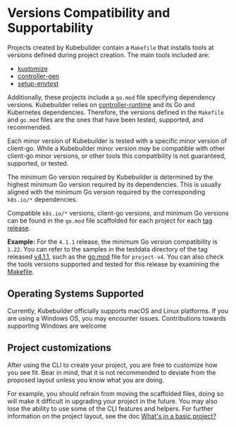 # Versions Compatibility and Supportability

Projects created by Kubebuilder contain a `Makefile` that installs tools at versions defined during project creation.
The main tools included are:

- [kustomize](https://github.com/nholuongut/kustomize)
- [controller-gen](https://github.com/kubernetes-sigs/controller-tools)
- [setup-envtest](https://github.com/kubernetes-sigs/controller-runtime/tree/main/tools/setup-envtest)

Additionally, these projects include a `go.mod` file specifying dependency versions.
Kubebuilder relies on [controller-runtime](https://github.com/kubernetes-sigs/controller-runtime) and its Go and Kubernetes dependencies.
Therefore, the versions defined in the `Makefile` and `go.mod` files are the ones that have been tested, supported, and recommended.

Each minor version of Kubebuilder is tested with a specific minor version of client-go.
While a Kubebuilder minor version *may* be compatible with other client-go minor versions,
or other tools this compatibility is not guaranteed, supported, or tested.

The minimum Go version required by Kubebuilder is determined by the highest minimum
Go version required by its dependencies. This is usually aligned with the minimum
Go version required by the corresponding `k8s.io/*` dependencies.

Compatible `k8s.io/*` versions, client-go versions, and minimum Go versions can be found in the `go.mod`
file scaffolded for each project for each [tag release](https://github.com/nholuongut/kubebuilder/tags).

**Example:** For the `4.1.1` release, the minimum Go version compatibility is `1.22`.
You can refer to the samples in the testdata directory of the tag released [v4.1.1](https://github.com/nholuongut/kubebuilder/tree/v4.1.1/testdata),
such as the [go.mod](https://github.com/nholuongut/kubebuilder/blob/v4.1.1/testdata/project-v4/go.mod#L3) file for `project-v4`. You can also check the tools versions supported and
tested for this release by examining the [Makefile](https://github.com/nholuongut/kubebuilder/blob/v4.1.1/testdata/project-v4/Makefile#L160-L165).

## Operating Systems Supported

Currently, Kubebuilder officially supports macOS and Linux platforms. If you are using a Windows OS, you may encounter issues.
Contributions towards supporting Windows are welcome

<aside class="note warning">
<h1>Project customizations</h1>

After using the CLI to create your project, you are free to customize how
you see fit. Bear in mind, that it is not recommended to deviate from
the proposed layout unless you know what you are doing.

For example, you should refrain from moving the scaffolded files,
doing so will make it difficult in upgrading your project in the future.
You may also lose the ability to use some of the CLI features and helpers.
For further information on the project layout, see the doc [What's in a basic project?][basic-project-doc]

</aside>

[basic-project-doc]: ./reference/project-config.md
